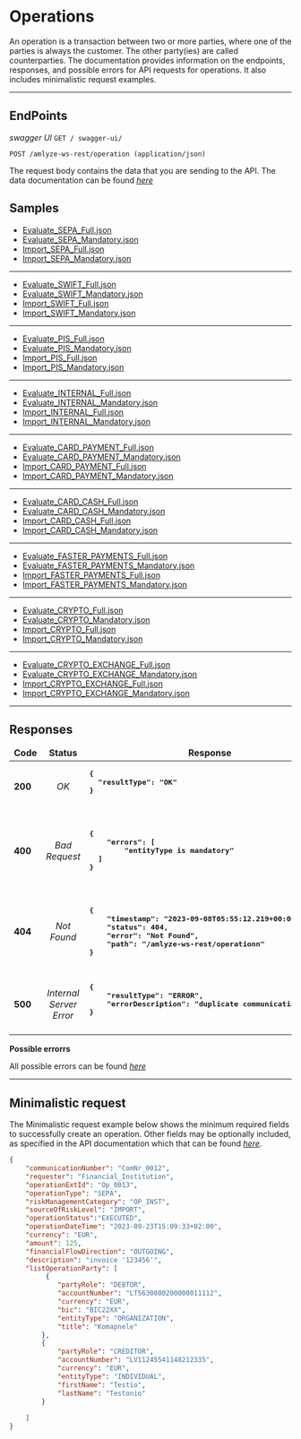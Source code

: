 # Operations

An operation is a transaction between two or more parties, where one of the parties is always the customer. The other party(ies) are called counterparties. The documentation provides information on the endpoints, responses, and possible errors for API requests for operations. It also includes minimalistic request examples.

---

## EndPoints

*swagger UI*  `GET / swagger-ui/`

`POST /amlyze-ws-rest/operation (application/json)`


The request body contains the data that you are sending to the API. The data documentation can be found [*here*](fields.md)

## Samples

* [Evaluate_SEPA_Full.json](samples/evaluate_SEPA_Full.json)
* [Evaluate_SEPA_Mandatory.json](samples/evaluate_SEPA_Mandatory.json)
* [Import_SEPA_Full.json](samples/import_SEPA_Full.json)
* [Import_SEPA_Mandatory.json](samples/import_SEPA_Mandatory.json)
---
* [Evaluate_SWIFT_Full.json](samples/evaluate_SWIFT_Full.json)
* [Evaluate_SWIFT_Mandatory.json](samples/evaluate_SWIFT_Mandatory.json)
* [Import_SWIFT_Full.json](samples/import_SWIFT_Full.json)
* [Import_SWIFT_Mandatory.json](samples/import_SWIFT_Mandatory.json)
---
* [Evaluate_PIS_Full.json](samples/evaluate_PIS_Full.json)
* [Evaluate_PIS_Mandatory.json](samples/evaluate_PIS_Mandatory.json)
* [Import_PIS_Full.json](samples/import_PIS_Full.json)
* [Import_PIS_Mandatory.json](samples/import_PIS_Mandatory.json)
---
* [Evaluate_INTERNAL_Full.json](samples/evaluate_INTERNAL_Full.json)
* [Evaluate_INTERNAL_Mandatory.json](samples/evaluate_INTERNAL_Mandatory.json)
* [Import_INTERNAL_Full.json](samples/import_INTERNAL_Full.json)
* [Import_INTERNAL_Mandatory.json](samples/import_INTERNAL_Mandatory.json)
---
* [Evaluate_CARD_PAYMENT_Full.json](samples/evaluate_CARD_PAYMENT_Full.json)
* [Evaluate_CARD_PAYMENT_Mandatory.json](samples/evaluate_CARD_PAYMENT_Mandatory.json)
* [Import_CARD_PAYMENT_Full.json](samples/import_CARD_PAYMENT_Full.json)
* [Import_CARD_PAYMENT_Mandatory.json](samples/import_CARD_PAYMENT_Mandatory.json)
---
* [Evaluate_CARD_CASH_Full.json](samples/evaluate_CARD_PAYMENT_Full.json)
* [Evaluate_CARD_CASH_Mandatory.json](samples/evaluate_CARD_CASH_Mandatory.json)
* [Import_CARD_CASH_Full.json](samples/import_CARD_CASH_Full.json)
* [Import_CARD_CASH_Mandatory.json](samples/import_CARD_CASH_Mandatory.json)
---
* [Evaluate_FASTER_PAYMENTS_Full.json](samples/evaluate_FASTER_PAYMENTS_Full.json)
* [Evaluate_FASTER_PAYMENTS_Mandatory.json](samples/evaluate_FASTER_PAYMENTS_Mandatory.json)
* [Import_FASTER_PAYMENTS_Full.json](samples/import_FASTER_PAYMENTS_Full.json)
* [Import_FASTER_PAYMENTS_Mandatory.json](samples/import_FASTER_PAYMENTS_Mandatory.json)
---
* [Evaluate_CRYPTO_Full.json](samples/evaluate_CRYPTO_Full.json)
* [Evaluate_CRYPTO_Mandatory.json](samples/evaluate_CRYPTO_Mandatory.json)
* [Import_CRYPTO_Full.json](samples/import_CRYPTO_Full.json)
* [Import_CRYPTO_Mandatory.json](samples/import_CRYPTO_Mandatory.json)
---
* [Evaluate_CRYPTO_EXCHANGE_Full.json](samples/evaluate_CRYPTO_EXCHANGE_Full.json)
* [Evaluate_CRYPTO_EXCHANGE_Mandatory.json](samples/evaluate_CRYPTO_EXCHANGE_Mandatory.json)
* [Import_CRYPTO_EXCHANGE_Full.json](samples/import_CRYPTO_EXCHANGE_Full.json)
* [Import_CRYPTO_EXCHANGE_Mandatory.json](samples/import_CRYPTO_EXCHANGE_Mandatory.json)
---


## Responses

<table>
		<thead>
			<tr>
				<td style="text-align:center"><b>Code<b></td>
				<td style="text-align:center"><b>Status<b></td>
				<td style="text-align:center"><b>Response<b></td>
			</tr>
		</thead>
		<tbody>
			<tr>
				<td><b>200<b></td>
				<td style="text-align:center"><i>OK<i></td>
				<td>
					<pre><b>{
  "resultType": "OK"
}
				</td>
			</tr>
			<tr>
				<td><b>400<b></td>
				<td style="text-align:center"><i>Bad Request<i></td>
				<td> <pre><b>
{
    "errors": [
        "entityType is mandatory"
  ]
}
				</td>
			</tr>
            <tr>
				<td><b>404<b></td>
				<td style="text-align:center"><i>Not Found<i></td>
				<td> <pre><b>
{
    "timestamp": "2023-09-08T05:55:12.219+00:00",
    "status": 404,
    "error": "Not Found",
    "path": "/amlyze-ws-rest/operationn"
}
				</td>
			</tr>
			<tr>
				<td><b>500<b></td>
				<td style="text-align:center"><i>Internal Server Error<i></td>
				<td> <pre><b>{
    "resultType": "ERROR",
    "errorDescription": "duplicate communicationNumber"
}
				</td>
			</tr>
		</tbody>
</table>


**Possible errorrs**

All possible errors can be found [*here*](op_possible_errors.md)  


------

## Minimalistic request

The Minimalistic request example below shows the minimum required fields to successfully create an operation. Other fields may be optionally included, as specified in the API documentation which that can be found [*here*](fields.md).

```json
{
    "communicationNumber": "ComNr_0012",
    "requester": "Financial_Institution",
    "operationExtId": "Op_0013",
    "operationType": "SEPA",
    "riskManagementCategory": "OP_INST",
    "sourceOfRiskLevel": "IMPORT",
    "operationStatus":"EXECUTED",
    "operationDateTime": "2023-09-23T15:09:33+02:00",
    "currency": "EUR",
    "amount": 125,
    "financialFlowDirection": "OUTGOING",
    "description": "invoice '123456'",
    "listOperationParty": [
         {
            "partyRole": "DEBTOR",
            "accountNumber": "LT5630800200000011112",
            "currency": "EUR",
            "bic": "BIC22XX",
            "entityType": "ORGANIZATION",
            "title": "Komapnele"
        },
        {
            "partyRole": "CREDITOR",
            "accountNumber": "LV11245541148212335",
            "currency": "EUR",
            "entityType": "INDIVIDUAL",
            "firstName": "Testio",
            "lastName": "Testonio"
        }
       
    ]
}
```
